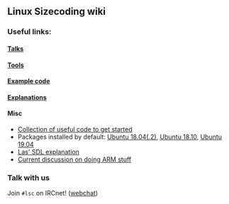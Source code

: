 ## Linux Sizecoding wiki

### Useful links:

#### [Talks]($docroot$lsc-wiki/talks.html)

#### [Tools]($docroot$lsc-wiki/tools.html)

#### [Example code]($docroot$lsc-wiki/code.html)

#### [Explanations]($docroot$lsc-wiki/explain-dot-md.html)

#### Misc

* [Collection of useful code to get started](https://weeaboo.software/lsc)
* Packages installed by default: [Ubuntu 18.04(.2)](http://releases.ubuntu.com/18.04.2/ubuntu-18.04.2-desktop-amd64.manifest), [Ubuntu 18.10](http://releases.ubuntu.com/18.10/ubuntu-18.10-desktop-amd64.manifest), [Ubuntu 19.04](http://releases.ubuntu.com/19.04/ubuntu-19.04-desktop-amd64.manifest)
* [Las' SDL explanation]($docroot$lsc-wiki/party/revision/sdl.html)
* [Current discussion on doing ARM stuff](https://linux.weeaboo.software/explain/tinyelf-arm)

### Talk with us

Join `#lsc` on IRCnet! ([webchat](https://webchat.ircnet.net/?channels=lsc))

